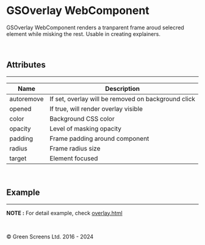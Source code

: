 # GSOverlay WebComponent
 
GSOverlay WebComponent renders a tranparent frame aroud selecred element while misking the rest.
Usable in creating explainers.
  
<br>
 
## Attributes
---
 
| Name               | Description                                              |
|--------------------|----------------------------------------------------------|
| autoremove         | If set, overlay will be removed on background click      |
| opened             | If true, will render overlay visible                     |
| color              | Background CSS color                                     |
| opacity            | Level of masking opacity                                 |
| padding            | Frame padding around component                           |
| radius             | Frame radius size                                        |
| target             | Element focused                                          |

<br>
 
## Example
---

**NOTE :** 
For detail example, check [overlay.html](../../demos/overlay.html)
 
<br>

&copy; Green Screens Ltd. 2016 - 2024
